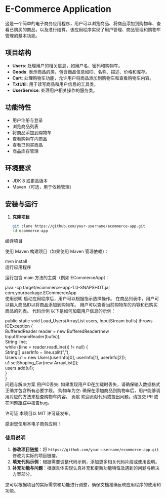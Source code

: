 # E-Commerce Application  

这是一个简单的电子商务应用程序，用户可以浏览商品、将商品添加到购物车、查看已购买的商品，以及进行结算。该应用程序实现了用户管理、商品管理和购物车管理的基本功能。  

## 项目结构  

- **Users**: 处理用户的相关信息，如用户名、密码和购物车。  
- **Goods**: 表示商品的类，包含商品信息如ID、名称、描述、价格和库存。  
- **Cart**: 处理购物车功能，允许用户将商品添加到购物车和查看购物车内容。  
- **TxtUtil**: 用于读写商品和用户信息的工具类。  
- **UserService**: 处理用户相关操作的服务类。  

## 功能特性  

- 用户注册与登录  
- 浏览商品列表  
- 将商品添加到购物车  
- 查看购物车内商品  
- 查看已购买商品  
- 商品库存管理  

## 环境要求  

- JDK 8 或更高版本  
- Maven（可选，用于依赖管理）  

## 安装与运行  

1. **克隆项目**  

   ```bash  
   git clone https://github.com/your-username/ecommerce-app.git  
   cd ecommerce-app  
编译项目

使用 Maven 构建项目（如果使用 Maven 管理依赖）：

mvn install  
运行应用程序

运行包含 main 方法的主类（例如 ECommerceApp）：

java -cp target/ecommerce-app-1.0-SNAPSHOT.jar com.yourpackage.ECommerceApp  
使用说明
启动应用程序后，用户可以根据指示选择操作。
在商品列表中，用户可以输入商品ID以将商品添加到购物车。
用户可以查看当前购物车的内容和已购买商品的列表。
代码示例
以下是如何加载用户信息的示例：

public static void Load_Users(ArrayList<Users> users, InputStream bufis) throws IOException {  
    BufferedReader reader = new BufferedReader(new InputStreamReader(bufis));  
    String line;  
    while ((line = reader.readLine()) != null) {  
        String[] userInfo = line.split(",");  
        Users u1 = new Users(userInfo[0], userInfo[1], userInfo[2]);  
        u1.setShoping_Car(new ArrayList<Goods>());  
        users.add(u1);  
    }  
}  
问题与解决方案
用户ID丢失: 如果发现用户ID在加载时丢失，请确保输入数据格式正确并包含所有必要字段。
购物车为空: 确保在添加商品到购物车后，用户能够调用对应的方法来检查购物车内容。
贡献
欢迎贡献代码或提出问题。请提交 PR 或在问题跟踪中报告bug。

许可证
本项目以 MIT 许可证发布。

感谢您使用本电子商务应用！


### 使用说明  

1. **修改项目链接**：将 `https://github.com/your-username/ecommerce-app.git` 修改为实际的项目链接。  
2. **填充代码示例**：根据需要调整代码示例，添加更多相关代码片段或使用说明。  
3. **补充功能与问题**：根据具体实现认真补充和更新功能特性及遇到的问题与解决方案部分。  

您可以根据项目的实际需求和功能进行调整，确保文档准确反映应用程序的使用和功能。
